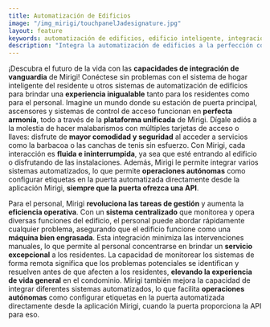 ```yaml
---
title: Automatización de Edificios
image: "/img_mirigi/touchpanelJadesignature.jpg"
layout: feature
keywords: automatización de edificios, edificio inteligente, integración, control de acceso, seguridad, eficiencia
description: "Integra la automatización de edificios a la perfección con Mirigi."
---
```


¡Descubra el futuro de la vida con las **capacidades de integración de vanguardia** de Mirigi! Conéctese sin problemas con el sistema de hogar inteligente del residente u otros sistemas de automatización de edificios para brindar una **experiencia inigualable** tanto para los residentes como para el personal. Imagine un mundo donde su estación de puerta principal, ascensores y sistemas de control de acceso funcionan en **perfecta armonía**, todo a través de la **plataforma unificada** de Mirigi. Dígale adiós a la molestia de hacer malabarismos con múltiples tarjetas de acceso o llaves: disfrute de **mayor comodidad y seguridad** al acceder a servicios como la barbacoa o las canchas de tenis sin esfuerzo. Con Mirigi, cada interacción es **fluida e ininterrumpida**, ya sea que esté entrando al edificio o disfrutando de las instalaciones. Además, Mirigi le permite integrar varios sistemas automatizados, lo que permite **operaciones autónomas** como configurar etiquetas en la puerta automatizada directamente desde la aplicación Mirigi, **siempre que la puerta ofrezca una API**.

Para el personal, Mirigi **revoluciona las tareas de gestión** y aumenta la **eficiencia operativa**. Con un **sistema centralizado** que monitorea y opera diversas funciones del edificio, el personal puede abordar rápidamente cualquier problema, asegurando que el edificio funcione como una **máquina bien engrasada**. Esta integración minimiza las intervenciones manuales, lo que permite al personal concentrarse en brindar un **servicio excepcional** a los residentes. La capacidad de monitorear los sistemas de forma remota significa que los problemas potenciales se identifican y resuelven antes de que afecten a los residentes, **elevando la experiencia de vida general** en el condominio. Mirigi también mejora la capacidad de integrar diferentes sistemas automatizados, lo que facilita **operaciones autónomas** como configurar etiquetas en la puerta automatizada directamente desde la aplicación Mirigi, cuando la puerta proporciona la API para eso.

